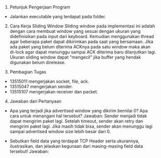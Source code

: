 1. Petunjuk Pengerjaan Program
- Jalankan executable yang terdapat pada folder.

2. Cara Kerja Sliding Window
Sliding window pada implementasi ini adalah dengan cara membuat window yang sesuai dengan ukuran yang didefinisikan pada input dari keyboard. Kemudian menggunakan thread agar beberapa paket dapat dikirimkan pada saat yang bersamaan. Jika ada paket yang belum diterima ACKnya pada satu window maka akan di-lock agar dapat menunggu sampai ACK diterima baru dilanjutkan lagi. Ukuran sliding window dapat "mengecil" jika buffer yang hendak digunakan belum direlease.



3. Pembagian Tugas
- 13515011 mengerjakan socket, file, ack.
- 13515047 mengerjakan sender.
- 13515107 mengerjakan receiver dan packet.

4. Jawaban dari Pertanyaan
-  Apa yang terjadi jika advertised window yang dikirim bernilai 0? Apa cara untuk menangani hal tersebut?
Jawaban: Sender menjadi tidak dapat mengirim paket lagi. Setelah timeout, sender akan retry dan mengirim paket lagi. Jika masih tidak bisa, sender akan menunggu lagi sampai advertised window size lebih besar dari 0.


- Sebutkan field data yang terdapat TCP Header serta ukurannya, ilustrasikan, dan jelaskan kegunaan dari masing-masing field data tersebut!
Jawaban: 